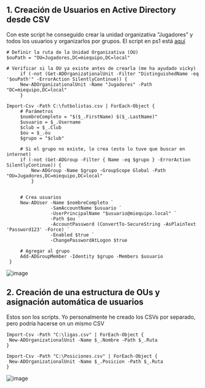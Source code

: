 ## 1. Creación de Usuarios en Active Directory desde CSV

Con este script he conseguido crear la unidad organizativa "Jugadores" y todos los usuarios y organizarlos por grupos. 
El script en ps1 está [aquí](/Administración%20AD/Futbolistas.ps1)
~~~
# Definir la ruta de la Unidad Organizativa (OU)
$ouPath = "OU=Jugadores,DC=miequipo,DC=local"

# Verificar si la OU ya existe antes de crearla (me ha ayudado vicky)
     if (-not (Get-ADOrganizationalUnit -Filter "DistinguishedName -eq '$ouPath'" -ErrorAction SilentlyContinue)) {
     New-ADOrganizationalUnit -Name "Jugadores" -Path "DC=miequipo,DC=local"
     }

Import-Csv -Path C:\futbolistas.csv | ForEach-Object {
     # Parámetros
     $nombreCompleto = "$($_.FirstName) $($_.LastName)"
     $usuario = $_.Username
     $club = $_.Club
     $ou = $_.ou
     $grupo = "$club"

     # Si el grupo no existe, lo crea (esto lo tuve que buscar en internet)
     if (-not (Get-ADGroup -Filter { Name -eq $grupo } -ErrorAction SilentlyContinue)) {
         New-ADGroup -Name $grupo -GroupScope Global -Path "OU=Jugadores,DC=miequipo,DC=local"
         }
    

     # Crea usuarios
     New-ADUser -Name $nombreCompleto `
                -SamAccountName $usuario `
                -UserPrincipalName "$usuario@miequipo.local" `
                -Path $ou `
                -AccountPassword (ConvertTo-SecureString -AsPlainText 'Password123' -Force) `
                -Enabled $true `
                -ChangePasswordAtLogon $true

     # Agregar al grupo
     Add-ADGroupMember -Identity $grupo -Members $usuario
 }

~~~

![image](https://github.com/user-attachments/assets/638b6cda-efd1-409c-b706-5ead866bdcad)


## 2. Creación de una estructura de OUs y asignación automática de usuarios

Estos son los scripts. Yo personalmente he creado los CSVs por separado, pero podría hacerse on un mismo CSV
~~~
Import-Csv -Path "C:\ligas.csv" | ForEach-Object {
 New-ADOrganizationalUnit -Name $_.Nombre -Path $_.Ruta
}
~~~

~~~
Import-Csv -Path "C:\Posiciones.csv" | ForEach-Object {
 New-ADOrganizationalUnit -Name $_.Posicion -Path $_.Ruta
}
~~~

![image](https://github.com/user-attachments/assets/6c9a878d-b1d4-4d29-9da2-22aeabbd882a)




